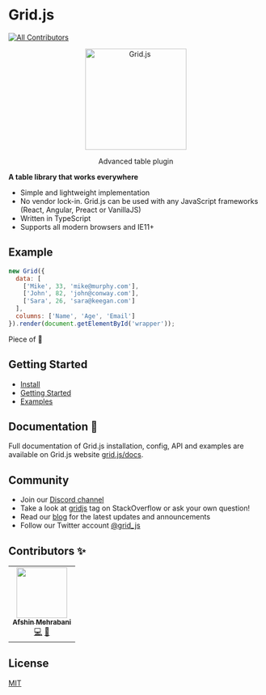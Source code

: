 # Grid.js
<!-- ALL-CONTRIBUTORS-BADGE:START - Do not remove or modify this section -->
[![All Contributors](https://img.shields.io/badge/all_contributors-1-orange.svg?style=flat-square)](#contributors-)
<!-- ALL-CONTRIBUTORS-BADGE:END -->

<p align="center">
    <a href="https://gridjs.io" target="_blank">
        <img src="https://gridjs.io/img/logo/text_large.png" height="200" alt="Grid.js" />
    </a>
</p>
<p align="center">Advanced table plugin</p>

**A table library that works everywhere**

- Simple and lightweight implementation
- No vendor lock-in. Grid.js can be used with any JavaScript frameworks (React, Angular, Preact or VanillaJS)
- Written in TypeScript 
- Supports all modern browsers and IE11+

## Example

```js
new Grid({
  data: [
    ['Mike', 33, 'mike@murphy.com'],
    ['John', 82, 'john@conway.com'],
    ['Sara', 26, 'sara@keegan.com']
  ],
  columns: ['Name', 'Age', 'Email']
}).render(document.getElementById('wrapper'));
```

Piece of :cake:

## Getting Started

- [Install](https://gridjs.io/docs/install)
- [Getting Started](https://gridjs.io/docs/index)
- [Examples](https://gridjs.io/docs/examples/hello-world)

## Documentation :book:

Full documentation of Grid.js installation, config, API and examples are available
on Grid.js website [grid.js/docs](https://gridjs.io/docs/index). 

## Community

- Join our [Discord channel](https://discord.gg/K55BwDY)
- Take a look at [gridjs](https://stackoverflow.com/questions/tagged/gridjs) tag on StackOverflow or ask your own question!
- Read our [blog](https://gridjs.io/blog) for the latest updates and announcements
- Follow our Twitter account [@grid_js](https://twitter.com/grid_js)

## Contributors ✨

<!-- ALL-CONTRIBUTORS-LIST:START - Do not remove or modify this section -->
<!-- prettier-ignore-start -->
<!-- markdownlint-disable -->
<table>
  <tr>
    <td align="center"><a href="http://afshinm.name"><img src="https://avatars3.githubusercontent.com/u/314326?v=4" width="100px;" alt=""/><br /><sub><b>Afshin Mehrabani</b></sub></a><br /><a href="https://github.com/grid-js/gridjs/commits?author=afshinm" title="Code">💻</a> <a href="https://github.com/grid-js/gridjs/commits?author=afshinm" title="Documentation">📖</a></td>
  </tr>
</table>

<!-- markdownlint-enable -->
<!-- prettier-ignore-end -->
<!-- ALL-CONTRIBUTORS-LIST:END -->

## License

[MIT](https://github.com/grid-js/gridjs/blob/master/LICENSE)

